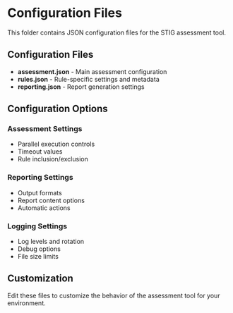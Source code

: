 # Configuration Files

This folder contains JSON configuration files for the STIG assessment tool.

## Configuration Files
- **assessment.json** - Main assessment configuration
- **rules.json** - Rule-specific settings and metadata
- **reporting.json** - Report generation settings

## Configuration Options

### Assessment Settings
- Parallel execution controls
- Timeout values
- Rule inclusion/exclusion

### Reporting Settings
- Output formats
- Report content options
- Automatic actions

### Logging Settings
- Log levels and rotation
- Debug options
- File size limits

## Customization
Edit these files to customize the behavior of the assessment tool for your environment.
